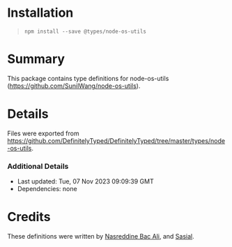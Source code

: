 # Installation
> `npm install --save @types/node-os-utils`

# Summary
This package contains type definitions for node-os-utils (https://github.com/SunilWang/node-os-utils).

# Details
Files were exported from https://github.com/DefinitelyTyped/DefinitelyTyped/tree/master/types/node-os-utils.

### Additional Details
 * Last updated: Tue, 07 Nov 2023 09:09:39 GMT
 * Dependencies: none

# Credits
These definitions were written by [Nasreddine Bac Ali](https://github.com/bacali95), and [Sasial](https://github.com/sasial-dev).
